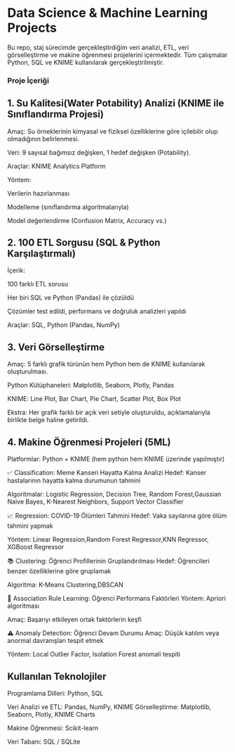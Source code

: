 # Data Science & Machine Learning Projects
Bu repo, staj sürecimde gerçekleştirdiğim veri analizi, ETL, veri görselleştirme ve makine öğrenmesi projelerini içermektedir. Tüm çalışmalar Python, SQL ve KNIME kullanılarak gerçekleştirilmiştir.

###  Proje İçeriği
## 1. Su Kalitesi(Water Potability) Analizi (KNIME ile Sınıflandırma Projesi)
Amaç: Su örneklerinin kimyasal ve fiziksel özelliklerine göre içilebilir olup olmadığının belirlenmesi.

Veri: 9 sayısal bağımsız değişken, 1 hedef değişken (Potability).

Araçlar: KNIME Analytics Platform

Yöntem:

Verilerin hazırlanması 

Modelleme (sınıflandırma algoritmalarıyla)

Model değerlendirme (Confusion Matrix, Accuracy vs.)

## 2. 100 ETL Sorgusu (SQL & Python Karşılaştırmalı)
İçerik:

100 farklı ETL sorusu

Her biri SQL ve Python (Pandas) ile çözüldü

Çözümler test edildi, performans ve doğruluk analizleri yapıldı

Araçlar: SQL, Python (Pandas, NumPy)

## 3. Veri Görselleştirme
Amaç: 5 farklı grafik türünün hem Python hem de KNIME kullanılarak oluşturulması.

Python Kütüphaneleri: Matplotlib, Seaborn, Plotly, Pandas

KNIME: Line Plot, Bar Chart, Pie Chart, Scatter Plot, Box Plot

Ekstra: Her grafik farklı bir açık veri setiyle oluşturuldu, açıklamalarıyla birlikte belge haline getirildi.

## 4. Makine Öğrenmesi Projeleri (5ML)
Platformlar: Python + KNIME (hem python hem KNIME üzerinde yapılmıştır)

✅ Classification: Meme Kanseri Hayatta Kalma Analizi
Hedef: Kanser hastalarının hayatta kalma durumunun tahmini

Algoritmalar: Logistic Regression, Decision Tree, Random Forest,Gaussian Naive Bayes, K-Nearest Neighbors, Support Vector Classifier

📈 Regression: COVID-19 Ölümleri Tahmini
Hedef: Vaka sayılarına göre ölüm tahmini yapmak

Yöntem: Linear Regression,Random Forest Regressor,KNN Regressor, XGBoost Regressor

📚 Clustering: Öğrenci Profillerinin Gruplandırılması
Hedef: Öğrencileri benzer özelliklerine göre gruplamak

Algoritma: K-Means Clustering,DBSCAN

🔗 Association Rule Learning: Öğrenci Performans Faktörleri
Yöntem: Apriori algoritması

Amaç: Başarıyı etkileyen ortak faktörlerin keşfi

⚠️ Anomaly Detection: Öğrenci Devam Durumu
Amaç: Düşük katılım veya anormal davranışları tespit etmek

Yöntem: Local Outlier Factor, Isolation Forest  anomali tespiti

## Kullanılan Teknolojiler
Programlama Dilleri: Python, SQL

Veri Analizi ve ETL: Pandas, NumPy, KNIME
Görselleştirme: Matplotlib, Seaborn, Plotly, KNIME Charts

Makine Öğrenmesi: Scikit-learn

Veri Tabanı: SQL / SQLite
